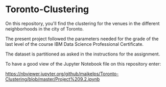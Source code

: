 # Toronto-Clustering
On this repository, you'll find the clustering for the venues in the different neighborhoods in the city of Toronto.

The present project followed the parameters needed for the grade of the last level of the course IBM Data Science Professional Certificate.

The dataset is partitioned as asked in the instructions for the assignment.

To have a good view of the Jupyter Notebook file on this repository enter: 

https://nbviewer.jupyter.org/github/maikelps/Toronto-Clustering/blob/master/Project%209.2.ipynb

